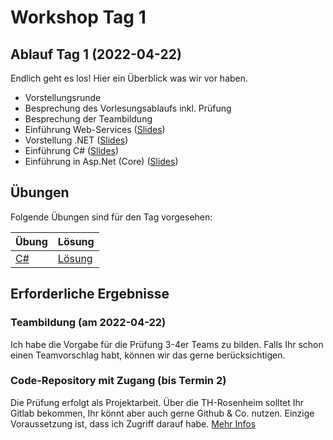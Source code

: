 # Workshop Tag 1

## Ablauf Tag 1 (2022-04-22)

Endlich geht es los! Hier ein Überblick was wir vor haben.

- Vorstellungsrunde
- Besprechung des Vorlesungsablaufs inkl. Prüfung
- Besprechung der Teambildung
- Einführung Web-Services ([Slides](../slides/Introduction.pdf))
- Vorstellung .NET ([Slides](../slides/NET%20Overview.pdf))
- Einführung C# ([Slides](../slides/CSharp%20Language.pdf))
- Einführung in Asp.Net (Core) ([Slides](../slides/AspNetCore.pdf))

## Übungen

Folgende Übungen sind für den Tag vorgesehen:

| Übung                                                          | Lösung                                                             |
| -------------------------------------------------------------- | ------------------------------------------------------------------ |
| [C#](../../modules/csharp/exercises/ConsoleChuckNorrisService) | [Lösung](../../modules/csharp/solutions/ConsoleChuckNorrisService) |

## Erforderliche Ergebnisse

### Teambildung (am 2022-04-22)

Ich habe die Vorgabe für die Prüfung 3-4er Teams zu bilden. Falls Ihr schon einen Teamvorschlag habt, können wir das gerne berücksichtigen.

### Code-Repository mit Zugang (bis Termin 2)

Die Prüfung erfolgt als Projektarbeit. Über die TH-Rosenheim solltet Ihr Gitlab bekommen, Ihr könnt aber auch gerne Github & Co. nutzen. Einzige Voraussetzung ist, dass ich Zugriff darauf habe. [Mehr Infos](../../00_prerequisites/setup_instructions.md)
